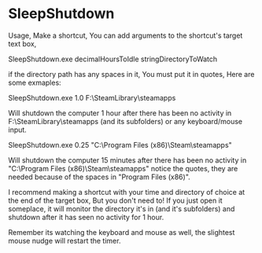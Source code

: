 # SleepShutdown

Usage, Make a shortcut, You can add arguments to the shortcut's target text box,

SleepShutdown.exe decimalHoursToIdle stringDirectoryToWatch

if the directory path has any spaces in it, You must put it in quotes, Here are some exmaples:

SleepShutdown.exe 1.0 F:\SteamLibrary\steamapps

Will shutdown the computer 1 hour after there has been no activity in F:\SteamLibrary\steamapps (and its subfolders) or any keyboard/mouse input.

SleepShutdown.exe 0.25 "C:\Program Files (x86)\Steam\steamapps"

Will shutdown the computer 15 minutes after there has been no activity in "C:\Program Files (x86)\Steam\steamapps" notice the quotes, they are needed because of the spaces in "Program Files (x86)".

I recommend making a shortcut with your time and directory of choice at the end of the target box, But you don't need to!
If you just open it someplace, it will monitor the directory it's in (and it's subfolders) and shutdown after it has seen no activity for 1 hour.

Remember its watching the keyboard and mouse as well, the slightest mouse nudge will restart the timer. 
